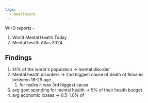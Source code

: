 ```yaml
---
tags:
  - Healthcare
---
```

WHO reports - 
1. World Mental Health Today
2. Mental health Atlas 2024

## Findings
1. 14% of the world's population -> mental disorder
2. Mental health disorders -> 2nd biggest cause of death of females between 18-29 age
	1. for males it was 3rd biggest cause
3. avg govt spending for mental health -> 5% of their health budget.
4. avg economic losses -> 0.5-1.0% of 